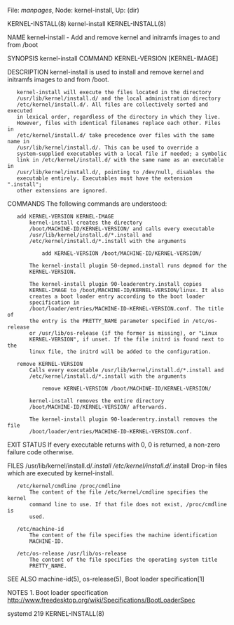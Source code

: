 File: *manpages*,  Node: kernel-install,  Up: (dir)

KERNEL-INSTALL(8)               kernel-install               KERNEL-INSTALL(8)



NAME
       kernel-install - Add and remove kernel and initramfs images to and from
       /boot

SYNOPSIS
       kernel-install COMMAND KERNEL-VERSION [KERNEL-IMAGE]

DESCRIPTION
       kernel-install is used to install and remove kernel and initramfs
       images to and from /boot.

       kernel-install will execute the files located in the directory
       /usr/lib/kernel/install.d/ and the local administration directory
       /etc/kernel/install.d/. All files are collectively sorted and executed
       in lexical order, regardless of the directory in which they live.
       However, files with identical filenames replace each other. Files in
       /etc/kernel/install.d/ take precedence over files with the same name in
       /usr/lib/kernel/install.d/. This can be used to override a
       system-supplied executables with a local file if needed; a symbolic
       link in /etc/kernel/install.d/ with the same name as an executable in
       /usr/lib/kernel/install.d/, pointing to /dev/null, disables the
       executable entirely. Executables must have the extension ".install";
       other extensions are ignored.

COMMANDS
       The following commands are understood:

       add KERNEL-VERSION KERNEL-IMAGE
           kernel-install creates the directory
           /boot/MACHINE-ID/KERNEL-VERSION/ and calls every executable
           /usr/lib/kernel/install.d/*.install and
           /etc/kernel/install.d/*.install with the arguments

               add KERNEL-VERSION /boot/MACHINE-ID/KERNEL-VERSION/

           The kernel-install plugin 50-depmod.install runs depmod for the
           KERNEL-VERSION.

           The kernel-install plugin 90-loaderentry.install copies
           KERNEL-IMAGE to /boot/MACHINE-ID/KERNEL-VERSION/linux. It also
           creates a boot loader entry according to the boot loader
           specification in
           /boot/loader/entries/MACHINE-ID-KERNEL-VERSION.conf. The title of
           the entry is the PRETTY_NAME parameter specified in /etc/os-release
           or /usr/lib/os-release (if the former is missing), or "Linux
           KERNEL-VERSION", if unset. If the file initrd is found next to the
           linux file, the initrd will be added to the configuration.

       remove KERNEL-VERSION
           Calls every executable /usr/lib/kernel/install.d/*.install and
           /etc/kernel/install.d/*.install with the arguments

               remove KERNEL-VERSION /boot/MACHINE-ID/KERNEL-VERSION/

           kernel-install removes the entire directory
           /boot/MACHINE-ID/KERNEL-VERSION/ afterwards.

           The kernel-install plugin 90-loaderentry.install removes the file
           /boot/loader/entries/MACHINE-ID-KERNEL-VERSION.conf.

EXIT STATUS
       If every executable returns with 0, 0 is returned, a non-zero failure
       code otherwise.

FILES
       /usr/lib/kernel/install.d/*.install /etc/kernel/install.d/*.install
           Drop-in files which are executed by kernel-install.

       /etc/kernel/cmdline /proc/cmdline
           The content of the file /etc/kernel/cmdline specifies the kernel
           command line to use. If that file does not exist, /proc/cmdline is
           used.

       /etc/machine-id
           The content of the file specifies the machine identification
           MACHINE-ID.

       /etc/os-release /usr/lib/os-release
           The content of the file specifies the operating system title
           PRETTY_NAME.

SEE ALSO
       machine-id(5), os-release(5), Boot loader specification[1]

NOTES
        1. Boot loader specification
           http://www.freedesktop.org/wiki/Specifications/BootLoaderSpec



systemd 219                                                  KERNEL-INSTALL(8)
